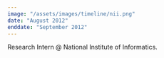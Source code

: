 ```yaml
---
image: "/assets/images/timeline/nii.png"
date: "August 2012"
enddate: "September 2012"
---
```


Research Intern @ National Institute of Informatics.